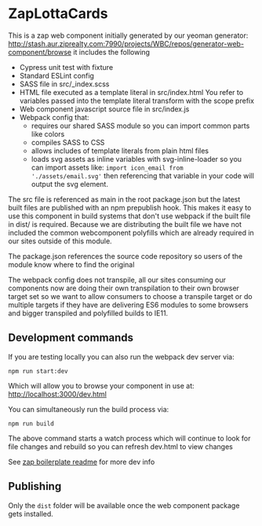 # ZapLottaCards

This is a zap web component initially generated by our yeoman generator: <a href="http://stash.aur.ziprealty.com:7990/projects/WBC/repos/generator-web-component/browse">http://stash.aur.ziprealty.com:7990/projects/WBC/repos/generator-web-component/browse</a> it includes the following

- Cypress unit test with fixture
- Standard ESLint config
- SASS file in src/_index.scss
- HTML file executed as a template literal in src/index.html You refer to variables passed into the template literal transform with the scope prefix
- Web component javascript source file in src/index.js
- Webpack config that:
  - requires our shared SASS module so you can import common parts like colors
  - compiles SASS to CSS
  - allows includes of template literals from plain html files
  - loads svg assets as inline variables with svg-inline-loader so you can import assets like: ```import icon_email from './assets/email.svg'``` then referencing that variable in your code will output the svg element.

The src file is referenced as main in the root package.json but the latest built files are published with an npm prepublish hook. This makes it easy to use this component in build systems that don't use webpack if the built file in dist/ is required. Because we are distributing the built file we have not included the common webcomponent polyfills which are already required in our sites outside of this module.

The package.json references the source code repository so users of the module know where to find the original

The webpack config does not transpile, all our sites consuming our components now are doing their own transpilation to their own browser target set so we want to allow consumers to choose a transpile target or do multiple targets if they have are delivering ES6 modules to some browsers and bigger transpiled and polyfilled builds to IE11.

## Development commands

If you are testing locally you can also run the webpack dev server via:

```
npm run start:dev
```

Which will allow you to browse your component in use at: <a href="http://localhost:3000/dev.html">http://localhost:3000/dev.html</a>

You can simultaneously run the build process via:

```
npm run build
```

The above command starts a watch process which will continue to look for file changes and rebuild so you can refresh dev.html to view changes

See <a href="http://stash.aur.ziprealty.com:7990/projects/WBC/repos/zap-boilerplate/browse">zap boilerplate readme</a> for more dev info

## Publishing

Only the `dist` folder will be available once the web component package gets installed.
